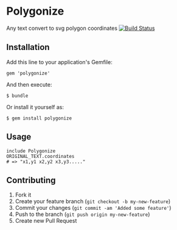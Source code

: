 # Polygonize

Any text convert to svg polygon coordinates
[![Build Status](https://secure.travis-ci.org/CloudifySource/cloudify.png)](http://travis-ci.org/milligramme/polygonize)

## Installation

Add this line to your application's Gemfile:

    gem 'polygonize'

And then execute:

    $ bundle

Or install it yourself as:

    $ gem install polygonize

## Usage

    include Polygonize
    ORIGINAL_TEXT.coordinates
    # => "x1,y1 x2,y2 x3,y3....."

## Contributing

1. Fork it
2. Create your feature branch (`git checkout -b my-new-feature`)
3. Commit your changes (`git commit -am 'Added some feature'`)
4. Push to the branch (`git push origin my-new-feature`)
5. Create new Pull Request
